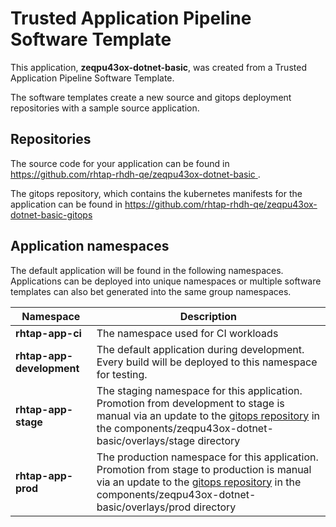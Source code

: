 # Trusted Application Pipeline Software Template

This application, **zeqpu43ox-dotnet-basic**, was created from a Trusted Application Pipeline Software Template.

The software templates create a new source and gitops deployment repositories with a sample source application. 

## Repositories

The source code for your application can be found in [https://github.com/rhtap-rhdh-qe/zeqpu43ox-dotnet-basic ](https://github.com/rhtap-rhdh-qe/zeqpu43ox-dotnet-basic ).
 
The gitops repository, which contains the kubernetes manifests for the application can be found in 
[https://github.com/rhtap-rhdh-qe/zeqpu43ox-dotnet-basic-gitops ](https://github.com/rhtap-rhdh-qe/zeqpu43ox-dotnet-basic-gitops ) 

## Application namespaces 

The default application will be found in the following namespaces. Applications can be deployed into unique namespaces or multiple software templates can also bet generated into the same group namespaces.  

|  Namespace   |  Description   |  
| -------- | -------- |
| **rhtap-app-ci** | The namespace used for CI workloads |
| **rhtap-app-development** | The default application during development. Every build will be deployed to this namespace for testing. |
| **rhtap-app-stage** | The staging namespace for this application. Promotion from development to stage is manual via an update to the [gitops repository](https://github.com/rhtap-rhdh-qe/zeqpu43ox-dotnet-basic-gitops ) in the components/zeqpu43ox-dotnet-basic/overlays/stage directory |
| **rhtap-app-prod** | The production namespace for this application. Promotion from stage to production is manual via an update to the [gitops repository](https://github.com/rhtap-rhdh-qe/zeqpu43ox-dotnet-basic-gitops ) in the components/zeqpu43ox-dotnet-basic/overlays/prod directory |